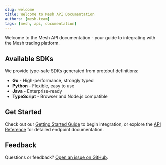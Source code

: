 ```yaml
---
slug: welcome
title: Welcome to Mesh API Documentation
authors: [mesh-team]
tags: [mesh, api, documentation]
---
```


Welcome to the Mesh API documentation - your guide to integrating with the Mesh trading platform.

<!-- truncate -->

## Available SDKs

We provide type-safe SDKs generated from protobuf definitions:

- **Go** - High-performance, strongly typed
- **Python** - Flexible, easy to use  
- **Java** - Enterprise-ready
- **TypeScript** - Browser and Node.js compatible

## Get Started

Check out our [Getting Started Guide](/docs/introduction) to begin integration, or explore the [API Reference](/docs/api-reference) for detailed endpoint documentation.

## Feedback

Questions or feedback? [Open an issue on GitHub](https://github.com/meshtrade/api/issues).
